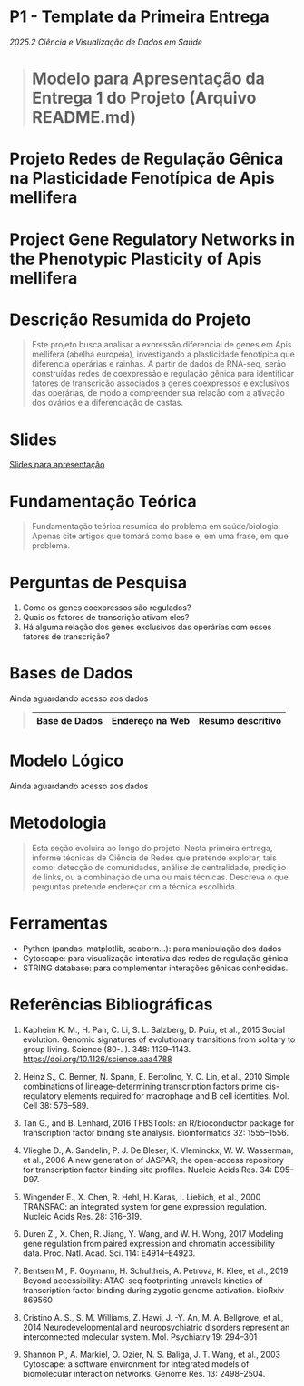 # P1 - Template da Primeira Entrega
*2025.2 Ciência e Visualização de Dados em Saúde*


> # Modelo para Apresentação da Entrega 1 do Projeto (Arquivo README.md)

# Projeto Redes de Regulação Gênica na Plasticidade Fenotípica de Apis mellifera
# Project Gene Regulatory Networks in the Phenotypic Plasticity of Apis mellifera

# Descrição Resumida do Projeto

> Este projeto busca analisar a expressão diferencial de genes em Apis mellifera (abelha europeia), investigando a plasticidade fenotípica que diferencia operárias e rainhas. A partir de dados de RNA-seq, serão construídas redes de coexpressão e regulação gênica para identificar fatores de transcrição associados a genes coexpressos e exclusivos das operárias, de modo a compreender sua relação com a ativação dos ovários e a diferenciação de castas.

# Slides

[Slides para apresentação](https://github.com/datasci4health-2025-gp2-little-bees/2025/blob/35fc12f40dc252d7304fba0edef7d1e99284b65f/project1/assets/Disciplina%20cie%CC%82ncia%20de%20dados-2.pdf)

# Fundamentação Teórica

> Fundamentação teórica resumida do problema em saúde/biologia. Apenas cite artigos que tomará como base e, em uma frase, em que problema.

# Perguntas de Pesquisa

1. Como os genes coexpressos são regulados?
2. Quais os fatores de transcrição ativam eles?
3. Há alguma relação dos genes exclusivos das operárias com esses fatores de transcrição?

# Bases de Dados

Ainda aguardando acesso aos dados

> Base de Dados | Endereço na Web | Resumo descritivo
> ----- | ----- | -----


# Modelo Lógico

Ainda aguardando acesso aos dados

# Metodologia
> Esta seção evoluirá ao longo do projeto. Nesta primeira entrega, informe técnicas de Ciência de Redes que pretende explorar,
> tais como: detecção de comunidades, análise de centralidade, predição de links, ou a combinação de uma ou mais técnicas. Descreva o que perguntas pretende endereçar cm a técnica escolhida.

# Ferramentas

- Python (pandas, matplotlib, seaborn...): para manipulação dos dados
- Cytoscape: para visualização interativa das redes de regulação gênica.
- STRING database: para complementar interações gênicas conhecidas.

# Referências Bibliográficas

1. Kapheim K. M., H. Pan, C. Li, S. L. Salzberg, D. Puiu, et al., 2015 Social evolution. Genomic signatures of evolutionary transitions from solitary to group living. Science (80-. ). 348: 1139–1143. https://doi.org/10.1126/science.aaa4788

2. Heinz S., C. Benner, N. Spann, E. Bertolino, Y. C. Lin, et al., 2010 Simple combinations of lineage-determining transcription factors prime cis-regulatory elements required for macrophage and B cell identities. Mol. Cell 38: 576–589.
3. Tan G., and B. Lenhard, 2016 TFBSTools: an R/bioconductor package for transcription factor binding site analysis. Bioinformatics 32: 1555–1556.

4. Vlieghe D., A. Sandelin, P. J. De Bleser, K. Vleminckx, W. W. Wasserman, et al., 2006 A new generation of JASPAR, the open-access repository for transcription factor binding site profiles. Nucleic Acids Res. 34: D95–D97.

5. Wingender E., X. Chen, R. Hehl, H. Karas, I. Liebich, et al., 2000 TRANSFAC: an integrated system for gene expression regulation. Nucleic Acids Res. 28: 316–319.

6. Duren Z., X. Chen, R. Jiang, Y. Wang, and W. H. Wong, 2017 Modeling gene regulation from paired expression and chromatin accessibility data. Proc. Natl. Acad. Sci. 114: E4914–E4923.

7. Bentsen M., P. Goymann, H. Schultheis, A. Petrova, K. Klee, et al., 2019 Beyond accessibility: ATAC-seq footprinting unravels kinetics of transcription factor binding during zygotic genome activation. bioRxiv 869560

8. Cristino A. S., S. M. Williams, Z. Hawi, J. -Y. An, M. A. Bellgrove, et al., 2014 Neurodevelopmental and neuropsychiatric disorders represent an interconnected molecular system. Mol. Psychiatry 19: 294–301

9. Shannon P., A. Markiel, O. Ozier, N. S. Baliga, J. T. Wang, et al., 2003 Cytoscape: a software environment for integrated models of biomolecular interaction networks. Genome Res. 13: 2498–2504.
